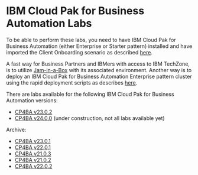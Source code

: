 # IBM Cloud Pak for Business Automation Labs

To be able to perform these labs, you need to have IBM Cloud Pak for Business Automation (either Enterprise or Starter pattern) installed and have imported the Client Onboarding scenario as described [here](https://github.com/IBM/cp4ba-client-onboarding-scenario).

A fast way for Business Partners and IBMers with access to IBM TechZone, is to utilize [Jam-in-a-Box](http://ibm.biz/Jam-in-a-Box) with its associated environment. Another way is to deploy an IBM Cloud Pak for Business Automation Enterprise pattern cluster using the rapid deployment scripts as describes [here](https://github.com/IBM/cp4ba-rapid-deployment). 

There are labs available for the following IBM Cloud Pak for Business Automation versions:


- [CP4BA v23.0.2](/23.0.2)
- [CP4BA v24.0.0](/24.0.0) (under construction, not all labs available yet)


Archive:

- [CP4BA v23.0.1](/23.0.1)
- [CP4BA v22.0.1](/22.0.1)
- [CP4BA v21.0.3](/21.0.3)
- [CP4BA v21.0.2](/21.0.2)
- [CP4BA v22.0.2](/22.0.2)
